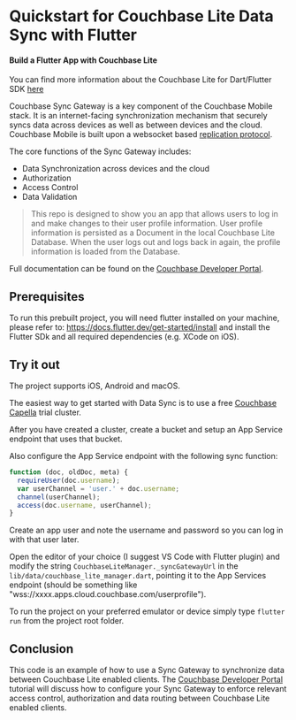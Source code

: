 # Quickstart for Couchbase Lite Data Sync with Flutter

#### Build a Flutter App with Couchbase Lite

You can find more information about the Couchbase Lite for Dart/Flutter SDK
[here](https://cbl-dart.dev/)

Couchbase Sync Gateway is a key component of the Couchbase Mobile stack. It is
an internet-facing synchronization mechanism that securely syncs data across
devices as well as between devices and the cloud. Couchbase Mobile is built upon
a websocket based
[replication protocol](https://blog.couchbase.com/data-replication-couchbase-mobile/).

The core functions of the Sync Gateway includes:

- Data Synchronization across devices and the cloud
- Authorization
- Access Control
- Data Validation

> This repo is designed to show you an app that allows users to log in and make
> changes to their user profile information. User profile information is
> persisted as a Document in the local Couchbase Lite Database. When the user
> logs out and logs back in again, the profile information is loaded from the
> Database.

Full documentation can be found on the
[Couchbase Developer Portal](https://developer.couchbase.com/tutorial-quickstart-android-java-sync/).

## Prerequisites

To run this prebuilt project, you will need flutter installed on your machine,
please refer to: https://docs.flutter.dev/get-started/install and install the
Flutter SDk and all required dependencies (e.g. XCode on iOS).

## Try it out

The project supports iOS, Android and macOS.

The easiest way to get started with Data Sync is to use a free
[Couchbase Capella](https://www.couchbase.com/products/capella) trial cluster.

After you have created a cluster, create a bucket and setup an App Service
endpoint that uses that bucket.

Also configure the App Service endpoint with the following sync function:

```javascript
function (doc, oldDoc, meta) {
  requireUser(doc.username);
  var userChannel = 'user.' + doc.username;
  channel(userChannel);
  access(doc.username, userChannel);
}
```

Create an app user and note the username and password so you can log in with
that user later.

Open the editor of your choice (I suggest VS Code with Flutter plugin) and
modify the string `CouchbaseLiteManager._syncGatewayUrl` in the
`lib/data/couchbase_lite_manager.dart`, pointing it to the App Services endpoint
(should be something like "wss://xxxx.apps.cloud.couchbase.com/userprofile").

To run the project on your preferred emulator or device simply type
`flutter run` from the project root folder.

## Conclusion

This code is an example of how to use a Sync Gateway to synchronize data between
Couchbase Lite enabled clients. The
[Couchbase Developer Portal](https://developer.couchbase.com/tutorial-quickstart-android-java-sync/)
tutorial will discuss how to configure your Sync Gateway to enforce relevant
access control, authorization and data routing between Couchbase Lite enabled
clients.
